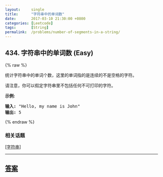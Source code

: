 ```yaml
---
layout:     single
title:      "字符串中的单词数"
date:       2017-03-10 21:30:00 +0800
categories: [Leetcode]
tags:       [String]
permalink:  /problems/number-of-segments-in-a-string/
---
```


## 434. 字符串中的单词数 (Easy)

{% raw %}

<p>统计字符串中的单词个数，这里的单词指的是连续的不是空格的字符。</p>

<p>请注意，你可以假定字符串里不包括任何不可打印的字符。</p>

<p><strong>示例:</strong></p>

<pre><strong>输入:</strong> &quot;Hello, my name is John&quot;
<strong>输出:</strong> 5
</pre>

{% endraw %}

### 相关话题
  [[字符串](https://github.com/openset/leetcode/tree/master/tag/string/README.md)]

---

## [答案](https://github.com/openset/leetcode/tree/master/problems/number-of-segments-in-a-string)
